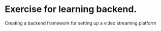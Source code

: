 # Exercise for learning backend.

Creating a backend framework for setting up a video streaming platform
